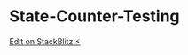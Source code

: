 # State-Counter-Testing

[Edit on StackBlitz ⚡️](https://stackblitz.com/edit/react-state-counter-example-t4mv4e)